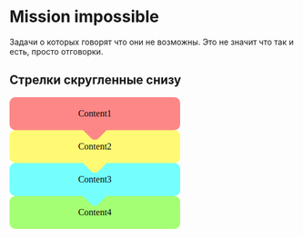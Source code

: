 # Mission impossible

Задачи о которых говорят что они не возможны.
Это не значит что так и есть, просто отговорки.

## Стрелки скругленные снизу
![img.png](img.png)
